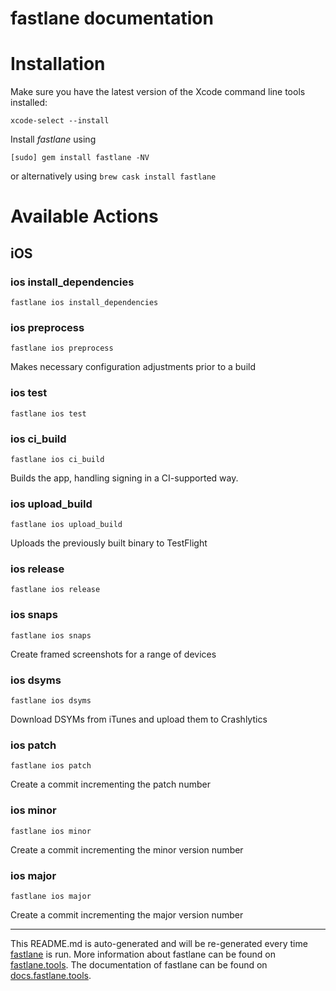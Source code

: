 fastlane documentation
================
# Installation

Make sure you have the latest version of the Xcode command line tools installed:

```
xcode-select --install
```

Install _fastlane_ using
```
[sudo] gem install fastlane -NV
```
or alternatively using `brew cask install fastlane`

# Available Actions
## iOS
### ios install_dependencies
```
fastlane ios install_dependencies
```

### ios preprocess
```
fastlane ios preprocess
```
Makes necessary configuration adjustments prior to a build
### ios test
```
fastlane ios test
```

### ios ci_build
```
fastlane ios ci_build
```
Builds the app, handling signing in a CI-supported way.
### ios upload_build
```
fastlane ios upload_build
```
Uploads the previously built binary to TestFlight
### ios release
```
fastlane ios release
```

### ios snaps
```
fastlane ios snaps
```
Create framed screenshots for a range of devices
### ios dsyms
```
fastlane ios dsyms
```
Download DSYMs from iTunes and upload them to Crashlytics
### ios patch
```
fastlane ios patch
```
Create a commit incrementing the patch number
### ios minor
```
fastlane ios minor
```
Create a commit incrementing the minor version number
### ios major
```
fastlane ios major
```
Create a commit incrementing the major version number

----

This README.md is auto-generated and will be re-generated every time [fastlane](https://fastlane.tools) is run.
More information about fastlane can be found on [fastlane.tools](https://fastlane.tools).
The documentation of fastlane can be found on [docs.fastlane.tools](https://docs.fastlane.tools).
